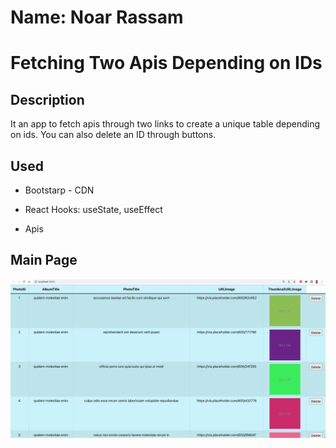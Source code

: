 # Name: Noar Rassam

# Fetching Two Apis Depending on IDs

## Description

It an app to fetch apis through two links to create a unique table depending on ids.
You can also delete an ID through buttons.

## Used

- Bootstarp - CDN

- React Hooks: useState, useEffect

- Apis

## **Main Page**

![![Directory]()](https://github.com/noarrassam/FetchingTwoApisOnIDs/blob/main/src/images/1.png)
